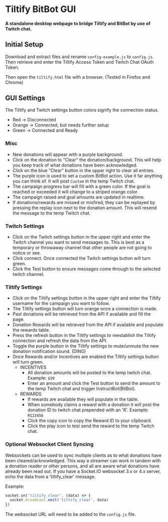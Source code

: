 # Tiltify BitBot GUI

#### A standalone desktop webpage to bridge Tiltify and BitBot by use of Twitch chat. 

## Initial Setup
Download and extract files and rename ``config-example.js`` to ``config.js``. Then retrieve and enter the Tiltify Access Token and Twitch Chat OAuth Token.

Then open the ``tiltify.html`` file with a browser. (Tested in Firefox and Chrome)

## GUI Settings
The Tiltify and Twitch settings button colors signify the connection status.
* Red -> Disconnected
* Orange -> Connected, but needs further setup
* Green -> Connected and Ready

### Misc
* New donations will appear with a purple background.
* Click on the donation to "Clear" the donation/background. This will help you keep track of what donations have been acknowledged.
* Click on the blue "Clear" button in the upper right to clear all entries.
* The purple icon is used to set a custom BitBot action. Use it far anything you can think of. It will post ``Custom`` in the temp Twitch chat.
* The campaign progress bar will fill with a green color. If the goal is reached or exceeded it will change to a striped orange color.
* The campaign raised and goal amounts are updated in realtime.
* If donations/rewards are missed or misfired, they can be replayed by pressing the replay icon next to the donation amount. This will resend the message to the temp Twitch chat. 


### Twitch Settings
* Click on the Twitch settings button in the upper right and enter the Twitch channel you want to send messages to.
This is best as a temporary or throwaway channel that other people are not going to notice or see.
* Click connect. Once connected the Twitch settings button will turn green.
* Click the Test button to ensure messages come through to the selected twitch channel.

### Tiltify Settings
* Click on the Tiltify settings button in the upper right and enter the Tiltify username for the campaign you want to follow.
* The Tiltify settings button will turn orange once a connection is made.
* Past donations will be retrieved from the API if available and fill the page.
* Donation Rewards will be retrieved from the API if available and populate the rewards table.
* Press the refresh button in the Tiltify settings to reestablish the Tiltify connection and refresh the data from the API.
* Toggle the purple button in the Tiltify settings to mute/unmute the new donation notification sound. (DING)
* Once Rewards and/or Incentives are enabled the Tiltify settings button will turn green.
  * INCENTIVES
    * All donation amounts will be posted to the temp twitch chat. Example: ``$10``
    * Enter an amount and click the Test button to send the amount to the temp Twitch chat and trigger InstructBot(BitBot).
  * REWARDS
    * If rewards are available they will populate in the table.
    * When somebody claims a reward with a donation it will post the donation ID to twitch chat prepended with an 'R'. Example: ``R123456``
    * Click the copy icon to copy the Reward ID to your clipboard.
    * Click the play icon to test send the reward to the temp Twitch chat.
    
### Optional Websocket Client Syncing
Websockets can be used to sync multiple clients as to what donations have been cleared/acknowledged.
This way a streamer can work in tandem with a donation reader or other persons, and all are aware what donations have already been read out.
If you have a Socket.IO websocket 3.x or 4.x server, echo the data from a 'tiltify_clear' message.

Example:
```js
socket.on('tiltify_clear', (data) => {
  socket.broadcast.emit('tiltify_clear', data)
})
```
The websocket URL will need to be added to the ``config.js`` file.
